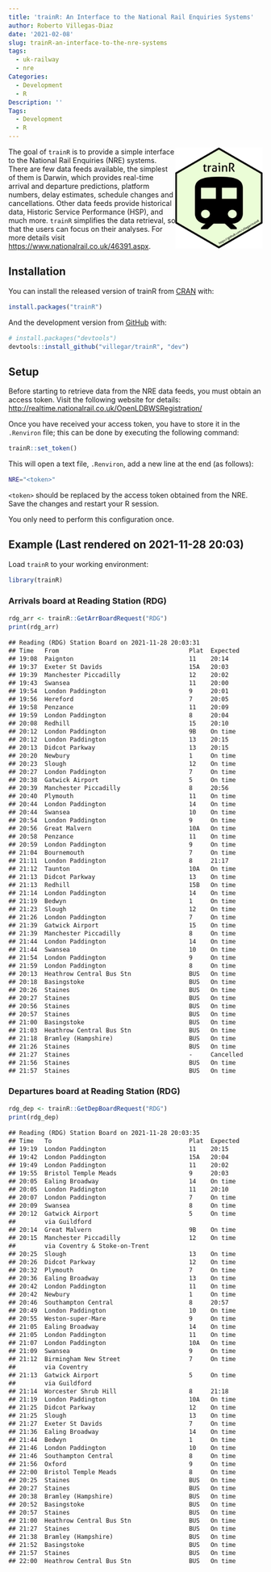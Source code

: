 ```yaml
---
title: 'trainR: An Interface to the National Rail Enquiries Systems'
author: Roberto Villegas-Diaz
date: '2021-02-08'
slug: trainR-an-interface-to-the-nre-systems
tags:
  - uk-railway
  - nre
Categories:
  - Development
  - R
Description: ''
Tags:
  - Development
  - R
---
```


<img src="https://raw.githubusercontent.com/villegar/trainR/main/inst/images/logo.png" alt="logo" align="right" height=200px/>

The goal of `trainR` is to provide a simple interface to the 
National Rail Enquiries (NRE) systems. There are few data feeds 
available, the simplest of them is Darwin, which provides real-time 
arrival and departure predictions, platform numbers, delay estimates, 
schedule changes and cancellations. Other data feeds provide historical 
data, Historic Service Performance (HSP), and much more. `trainR` 
simplifies the data retrieval, so that the users can focus on their 
analyses. For more details visit 
https://www.nationalrail.co.uk/46391.aspx.

## Installation

You can install the released version of trainR from [CRAN](https://CRAN.R-project.org) with:

``` r
install.packages("trainR")
```

And the development version from [GitHub](https://github.com/) with:

``` r
# install.packages("devtools")
devtools::install_github("villegar/trainR", "dev")
```

## Setup
Before starting to retrieve data from the NRE data feeds, you must obtain an access token. 
Visit the following website for details: http://realtime.nationalrail.co.uk/OpenLDBWSRegistration/

Once you have received your access token, you have to store it in the `.Renviron` file; this can be 
done by executing the following command:


```r
trainR::set_token()
```

This will open a text file, `.Renviron`, add a new line at the end (as follows):

```bash
NRE="<token>"
```

`<token>` should be replaced by the access token obtained from the NRE. Save the changes and restart 
your R session.

You only need to perform this configuration once.

## Example (Last rendered on 2021-11-28 20:03)

Load `trainR` to your working environment:

```r
library(trainR)
```

### Arrivals board at Reading Station (RDG)


```r
rdg_arr <- trainR::GetArrBoardRequest("RDG")
print(rdg_arr)
```

```
## Reading (RDG) Station Board on 2021-11-28 20:03:31
## Time   From                                    Plat  Expected
## 19:08  Paignton                                11    20:14
## 19:37  Exeter St Davids                        15A   20:03
## 19:39  Manchester Piccadilly                   12    20:02
## 19:43  Swansea                                 11    20:00
## 19:54  London Paddington                       9     20:01
## 19:56  Hereford                                7     20:05
## 19:58  Penzance                                11    20:09
## 19:59  London Paddington                       8     20:04
## 20:08  Redhill                                 15    20:10
## 20:12  London Paddington                       9B    On time
## 20:12  London Paddington                       13    20:15
## 20:13  Didcot Parkway                          13    20:15
## 20:20  Newbury                                 1     On time
## 20:23  Slough                                  12    On time
## 20:27  London Paddington                       7     On time
## 20:38  Gatwick Airport                         5     On time
## 20:39  Manchester Piccadilly                   8     20:56
## 20:40  Plymouth                                11    On time
## 20:44  London Paddington                       14    On time
## 20:44  Swansea                                 10    On time
## 20:54  London Paddington                       9     On time
## 20:56  Great Malvern                           10A   On time
## 20:58  Penzance                                11    On time
## 20:59  London Paddington                       9     On time
## 21:04  Bournemouth                             7     On time
## 21:11  London Paddington                       8     21:17
## 21:12  Taunton                                 10A   On time
## 21:13  Didcot Parkway                          13    On time
## 21:13  Redhill                                 15B   On time
## 21:14  London Paddington                       14    On time
## 21:19  Bedwyn                                  1     On time
## 21:23  Slough                                  12    On time
## 21:26  London Paddington                       7     On time
## 21:39  Gatwick Airport                         15    On time
## 21:39  Manchester Piccadilly                   8     On time
## 21:44  London Paddington                       14    On time
## 21:44  Swansea                                 10    On time
## 21:54  London Paddington                       9     On time
## 21:59  London Paddington                       8     On time
## 20:13  Heathrow Central Bus Stn                BUS   On time
## 20:18  Basingstoke                             BUS   On time
## 20:26  Staines                                 BUS   On time
## 20:27  Staines                                 BUS   On time
## 20:56  Staines                                 BUS   On time
## 20:57  Staines                                 BUS   On time
## 21:00  Basingstoke                             BUS   On time
## 21:03  Heathrow Central Bus Stn                BUS   On time
## 21:18  Bramley (Hampshire)                     BUS   On time
## 21:26  Staines                                 BUS   On time
## 21:27  Staines                                 -     Cancelled
## 21:56  Staines                                 BUS   On time
## 21:57  Staines                                 BUS   On time
```

### Departures board at Reading Station (RDG)


```r
rdg_dep <- trainR::GetDepBoardRequest("RDG")
print(rdg_dep)
```

```
## Reading (RDG) Station Board on 2021-11-28 20:03:35
## Time   To                                      Plat  Expected
## 19:19  London Paddington                       11    20:15
## 19:42  London Paddington                       15A   20:04
## 19:49  London Paddington                       11    20:02
## 19:55  Bristol Temple Meads                    9     20:03
## 20:05  Ealing Broadway                         14    On time
## 20:05  London Paddington                       11    20:10
## 20:07  London Paddington                       7     On time
## 20:09  Swansea                                 8     On time
## 20:12  Gatwick Airport                         5     On time
##        via Guildford                           
## 20:14  Great Malvern                           9B    On time
## 20:15  Manchester Piccadilly                   12    On time
##        via Coventry & Stoke-on-Trent           
## 20:25  Slough                                  13    On time
## 20:26  Didcot Parkway                          12    On time
## 20:32  Plymouth                                7     On time
## 20:36  Ealing Broadway                         13    On time
## 20:42  London Paddington                       11    On time
## 20:42  Newbury                                 1     On time
## 20:46  Southampton Central                     8     20:57
## 20:49  London Paddington                       10    On time
## 20:55  Weston-super-Mare                       9     On time
## 21:05  Ealing Broadway                         14    On time
## 21:05  London Paddington                       11    On time
## 21:07  London Paddington                       10A   On time
## 21:09  Swansea                                 9     On time
## 21:12  Birmingham New Street                   7     On time
##        via Coventry                            
## 21:13  Gatwick Airport                         5     On time
##        via Guildford                           
## 21:14  Worcester Shrub Hill                    8     21:18
## 21:19  London Paddington                       10A   On time
## 21:25  Didcot Parkway                          12    On time
## 21:25  Slough                                  13    On time
## 21:27  Exeter St Davids                        7     On time
## 21:36  Ealing Broadway                         14    On time
## 21:44  Bedwyn                                  1     On time
## 21:46  London Paddington                       10    On time
## 21:46  Southampton Central                     8     On time
## 21:56  Oxford                                  9     On time
## 22:00  Bristol Temple Meads                    8     On time
## 20:25  Staines                                 BUS   On time
## 20:27  Staines                                 BUS   On time
## 20:38  Bramley (Hampshire)                     BUS   On time
## 20:52  Basingstoke                             BUS   On time
## 20:57  Staines                                 BUS   On time
## 21:00  Heathrow Central Bus Stn                BUS   On time
## 21:27  Staines                                 BUS   On time
## 21:38  Bramley (Hampshire)                     BUS   On time
## 21:52  Basingstoke                             BUS   On time
## 21:57  Staines                                 BUS   On time
## 22:00  Heathrow Central Bus Stn                BUS   On time
```
